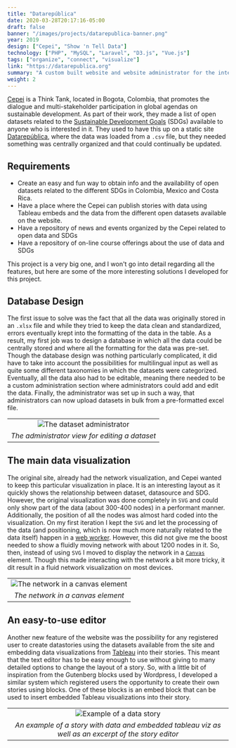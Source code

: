 ```yaml
---
title: "Datarepública"
date: 2020-03-28T20:17:16-05:00
draft: false
banner: "/images/projects/datarepublica-banner.png"
year: 2019
design: ["Cepei", "Show 'n Tell Data"]
technology: ["PHP", "MySQL", "Laravel", "D3.js", "Vue.js"]
tags: ["organize", "connect", "visualize"]
link: "https://datarepublica.org"
summary: "A custom built website and website administrator for the interactive visualization of open SDG (Sustainable Development Goals) datasets available for Colombia, Mexico and Costa Rica"
weight: 2
---
```


[Cepei](http://cepei.org) is a Think Tank, located in Bogota, Colombia, that promotes the dialogue and multi-stakeholder participation in global agendas on sustainable development. As part of their work, they made a list of open datasets related to the [Sustainable Development Goals]("https://www.un.org/sustainabledevelopment/") (SDGs) available to anyone who is interested in it. They used to have this up on a static site [Datarepública](https://datarepublica.org), where the data was loaded from a `.csv` file, but they needed something was centrally organized and that could continually be updated.

## Requirements

* Create an easy and fun way to obtain info and the availability of open datasets related to the different SDGs in Colombia, Mexico and Costa Rica.
* Have a place where the Cepei can publish stories with data using Tableau embeds and the data from the different open datasets available on the website.
* Have a repository of news and events organized by the Cepei related to open data and SDGs
* Have a repository of on-line course offerings about the use of data and SDGs

This project is a very big one, and I won't go into detail regarding all the features, but here are some of the more interesting solutions I developed for this project.

## Database Design
The first issue to solve was the fact that all the data was originally stored in an `.xlsx` file and while they tried to keep the data clean and standardized, errors eventually krept into the formatting of the data in the table.  As a result, my first job was to design a database in which all the data could be centrally stored and where all the formatting for the data was pre-set. Though the database design was nothing particularly complicated, it did have to take into account the possibilities for multilingual input as well as quite some different taxonomies in which the datasets were categorized. Eventually, all the data also had to be editable, meaning there needed to be a custom administration section where administrators could add and edit the data. Finally, the administrator was set up in such a way, that administrators can now upload datasets in bulk from a pre-formatted excel file.

|   |
| :----: |
| ![The dataset administrator](/images/projects/datarepublica-admin-data.png) |
| *The administrator view for editing a dataset* |

## The main data visualization
The original site, already had the network visualization, and Cepei wanted to keep this particular visualization in place. It is an interesting layout as it quickly shows the relationship between dataset, datasource and SDG. However, the original visualization was done completely in `SVG` and could only show part of the data (about 300-400 nodes) in a performant manner. Additionally, the position of all the nodes was almost hard coded into the visualization. On my first iteration I kept the `SVG` and let the processing of the data (and positioning, which is now much more naturally related to the data itself) happen in a [web worker](https://developer.mozilla.org/en-US/docs/Web/API/Web_Workers_API). However, this did not give me the boost needed to show a fluidly moving network with about 1200 nodes in it. So, then, instead of using `SVG` I moved to display the network in a [`Canvas`](https://developer.mozilla.org/en-US/docs/Web/API/Canvas_API) element. Though this made interacting with the network a bit more tricky, it dit result in a fluid network visualization on most devices.

|   |
| :----: |
| ![The network in a canvas element](/images/projects/datarepublica-network.png)
| *The network in a canvas element* |

## An easy-to-use editor
Another new feature of the website was the possibility for any registered user to create datastories using the datasets available from the site and embedding data visualizations from [Tableau](https://www.tableau.com/) into their stories. This meant that the text editor has to be easy enough to use without giving to many detailed options to change the layout of a story. So, with a little bit of inspiration from the Gutenberg blocks used by Wordpress, I developed a similar system which registered users the opportunity to create their own stories using blocks. One of these blocks is an embed block that can be used to insert embedded Tableau visualizations into their story.

|   |
| :----: |
| ![Example of a data story](/images/projects/datarepublica-story.png)
| *An example of a story with data and embedded tableau viz as well as an excerpt of the story editor* |